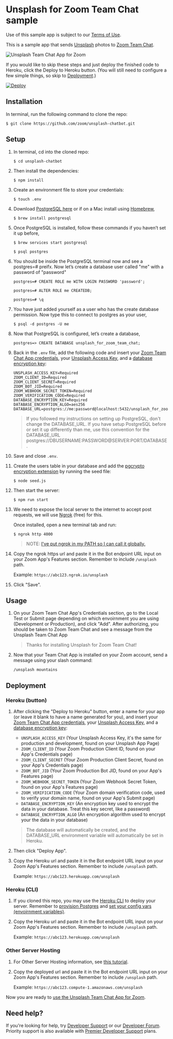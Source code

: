 # Unsplash for Zoom Team Chat sample

Use of this sample app is subject to our [Terms of Use](https://explore.zoom.us/en/legal/zoom-api-license-and-tou/).

This is a sample app that sends [Unsplash](https://unsplash.com/) photos to [Zoom Team Chat](https://explore.zoom.us/en/products/group-chat/).

![Unsplash Team Chat App for Zoom](https://camo.githubusercontent.com/dfc5a89c00049b0468901c781f67fe868aad43871a1e3b239ff6b2493f985e46/68747470733a2f2f73332e616d617a6f6e6177732e636f6d2f757365722d636f6e74656e742e73746f706c696768742e696f2f31393830382f31353632313739383531373837)

If you would like to skip these steps and just deploy the finished code to Heroku, click the Deploy to Heroku button. (You will still need to configure a few simple things, so skip to [Deployment](#deployment).)

[![Deploy](https://www.herokucdn.com/deploy/button.svg)](https://heroku.com/deploy?template=https://github.com/zoom/unsplash-chatbot)

## Installation

In terminal, run the following command to clone the repo:

`$ git clone https://github.com/zoom/unsplash-chatbot.git`

## Setup

1. In terminal, cd into the cloned repo:

   `$ cd unsplash-chatbot`

1. Then install the dependencies:

   `$ npm install`

1. Create an environment file to store your credentials:

   `$ touch .env`

1. Download [PostgreSQL here](https://www.postgresql.org/download/) or if on a Mac install using [Homebrew](https://brew.sh/),

   `$ brew install postgresql`

1. Once PostgreSQL is installed, follow these commands if you haven’t set it up before,

   `$ brew services start postgresql`

   `$ psql postgres`

1. You should be inside the PostgreSQL terminal now and see a postgres=# preifx. Now let’s create a database user called "me" with a password of "password"

   `postgres=# CREATE ROLE me WITH LOGIN PASSWORD 'password';`

   `postgres=# ALTER ROLE me CREATEDB;`

   `postgres=# \q`

1. You have just added yourself as a user who has the create database permission. Now type this to connect to postgres as your user,

   `$ psql -d postgres -U me`

1. Now that PostgreSQL is configured, let’s create a database,

   `postgres=> CREATE DATABASE unsplash_for_zoom_team_chat;`

1. Back in the `.env` file, add the following code and insert your [Zoom Team Chat App credentials](https://developers.zoom.us/docs/team-chat-apps/create/#generate-app-credentials), your [Unsplash Access Key](https://unsplash.com/oauth/applications), and a [database encryption key](https://www.allkeysgenerator.com/Random/Security-Encryption-Key-Generator.aspx):

   ```
   UNSPLASH_ACCESS_KEY=Required
   ZOOM_CLIENT_ID=Required
   ZOOM_CLIENT_SECRET=Required
   ZOOM_BOT_JID=Required
   ZOOM_WEBHOOK_SECRET_TOKEN=Required
   ZOOM_VERIFICATION_CODE=Required
   DATABASE_ENCRYPTION_KEY=Required
   DATABASE_ENCRYPTION_ALGO=aes256
   DATABASE_URL=postgres://me:password@localhost:5432/unsplash_for_zoom_team_chat
   ```

   > If you followed my instructions on setting up PostgreSQL, don't change the DATABASE_URL. If you have setup PostgreSQL before or set it up differently than me, use this convention for the DATABASE_URL postgres://DBUSERNAME:PASSWORD@SERVER:PORT/DATABASE.

1. Save and close `.env`.

1. Create the users table in your database and add the [pgcrypto encryption extension](https://www.postgresql.org/docs/current/pgcrypto.html) by running the seed file:

   `$ node seed.js`

1. Then start the server:

   `$ npm run start`

1. We need to expose the local server to the internet to accept post requests, we will use [Ngrok](https://ngrok.com/) (free) for this.

   Once installed, open a new terminal tab and run:

   `$ ngrok http 4000`

   > NOTE: [I've put ngrok in my PATH so I can call it globally.](https://stackoverflow.com/a/36759493/6592510)

1. Copy the ngrok https url and paste it in the Bot endpoint URL input on your Zoom App's Features section. Remember to include `/unsplash` path.

   Example: `https://abc123.ngrok.io/unsplash`

1. Click "Save".

## Usage

1. On your Zoom Team Chat App's Credentials section, go to the Local Test or Submit page depending on which envoirnment you are using (Development or Production), and click "Add". After authorizing, you should be taken to Zoom Team Chat and see a message from the Unsplash Team Chat App

   > Thanks for installing Unsplash for Zoom Team Chat!

1. Now that your Team Chat App is installed on your Zoom account, send a message using your slash command:

   `/unsplash mountains`

## Deployment

### Heroku (button)

1. After clicking the "Deploy to Heroku" button, enter a name for your app (or leave it blank to have a name generated for you), and insert your [Zoom Team Chat App credentials](https://developers.zoom.us/docs/team-chat-apps/create/#generate-app-credentials), your [Unsplash Access Key](https://unsplash.com/oauth/applications), and a [database encryption key](https://www.allkeysgenerator.com/Random/Security-Encryption-Key-Generator.aspx):

   - `UNSPLASH_ACCESS_KEY` (Your Unsplash Access Key, it's the same for production and development, found on your Unsplash App Page)
   - `ZOOM_CLIENT_ID` (Your Zoom Production Client ID, found on your App's Credentials page)
   - `ZOOM_CLIENT_SECRET` (Your Zoom Production Client Secret, found on your App's Credentials page)
   - `ZOOM_BOT_JID` (Your Zoom Production Bot JID, found on your App's Features page)
   - `ZOOM_WEBHOOK_SECRET_TOKEN` (Your Zoom Webhook Secret Token, found on your App's Features page)
   - `ZOOM_VERIFICATION_CODE` (Your Zoom domain verification code, used to verify your domain name, found on your App's Submit page)
   - `DATABASE_ENCRYPTION_KEY` (An encryption key used to encrypt the data in your database. Treat this key secret, like a password)
   - `DATABASE_ENCRYPTION_ALGO` (An encryption algorithm used to encrypt your the data in your database)

   > The database will automatically be created, and the DATABASE_URL environment variable will automatically be set in Heroku.

1. Then click "Deploy App".

1. Copy the Heroku url and paste it in the Bot endpoint URL input on your Zoom App's Features section. Remember to include `/unsplash` path.

   Example: `https://abc123.herokuapp.com/unsplash`

### Heroku (CLI)

1. If you cloned this repo, you may use the [Heroku CLI](https://devcenter.heroku.com/articles/heroku-cli) to deploy your server. Remember to [provision Postgres](https://devcenter.heroku.com/articles/provisioning-heroku-postgres) and [set your config vars (envoirnment variables)](https://devcenter.heroku.com/articles/config-vars).

1. Copy the Heroku url and paste it in the Bot endpoint URL input on your Zoom App's Features section. Remember to include `/unsplash` path.

   Example: `https://abc123.herokuapp.com/unsplash`

### Other Server Hosting

1. For Other Server Hosting information, see [this tutorial](https://developer.mozilla.org/en-US/docs/Learn/Server-side/Express_Nodejs/deployment#choosing_a_hosting_provider).

1.  Copy the deployed url and paste it in the Bot endpoint URL input on your Zoom App's Features section. Remember to include `/unsplash` path.

    Example: `https://abc123.compute-1.amazonaws.com/unsplash`

Now you are ready to [use the Unsplash Team Chat App for Zoom](#usage).

## Need help?

If you're looking for help, try [Developer Support](https://devsupport.zoom.us) or our [Developer Forum](https://devforum.zoom.us). Priority support is also available with [Premier Developer Support](https://explore.zoom.us/docs/en-us/developer-support-plans.html) plans.
